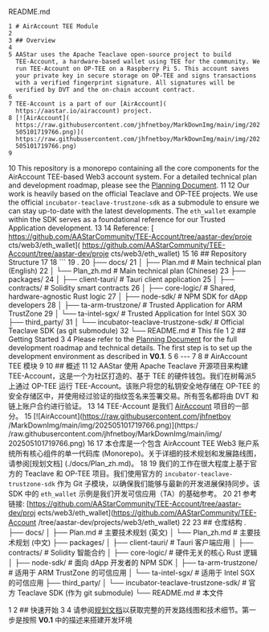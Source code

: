 
  README.md

    1 # AirAccount TEE Module
    2 
    3 ## Overview
    4 
    5 AAStar uses the Apache Teaclave open-source project to build
      TEE-Account, a hardware-based wallet using TEE for the community. We
      run TEE-Account on OP-TEE on a Raspberry Pi 5. This account saves
      your private key in secure storage on OP-TEE and signs transactions
      with a verified fingerprint signature. All signatures will be
      verified by DVT and the on-chain account contract.
    6 
    7 TEE-Account is a part of our [AirAccount](
      https://aastar.io/airaccount) project.
    8 [![AirAccount](
      https://raw.githubusercontent.com/jhfnetboy/MarkDownImg/main/img/202
      505101719766.png)](
      https://raw.githubusercontent.com/jhfnetboy/MarkDownImg/main/img/202
      505101719766.png)
    9 
   10 This repository is a monorepo containing all the core components for
      the AirAccount TEE-based Web3 account system. For a detailed
      technical plan and development roadmap, please see the [Planning 
      Document](./docs/Plan.md).
   11 
   12 Our work is heavily based on the official Teaclave and OP-TEE
      projects. We use the official `incubator-teaclave-trustzone-sdk` as
      a submodule to ensure we can stay up-to-date with the latest
      developments. The `eth_wallet` example within the SDK serves as a
      foundational reference for our Trusted Application development.
   13 
   14 Reference: [
      https://github.com/AAStarCommunity/TEE-Account/tree/aastar-dev/proje
      cts/web3/eth_wallet](
      https://github.com/AAStarCommunity/TEE-Account/tree/aastar-dev/proje
      cts/web3/eth_wallet)
   15 
   16 ## Repository Structure
   17 
   18 ```
   19 .
   20 ├── docs/
   21 │   ├── Plan.md          # Main technical plan (English)
   22 │   └── Plan_zh.md       # Main technical plan (Chinese)
   23 ├── packages/
   24 │   ├── client-tauri/      # Tauri client application
   25 │   ├── contracts/         # Solidity smart contracts
   26 │   ├── core-logic/        # Shared, hardware-agnostic Rust logic
   27 │   ├── node-sdk/          # NPM SDK for dApp developers
   28 │   ├── ta-arm-trustzone/  # Trusted Application for ARM TrustZone
   29 │   └── ta-intel-sgx/      # Trusted Application for Intel SGX
   30 ├── third_party/
   31 │   └── incubator-teaclave-trustzone-sdk/ # Official Teaclave SDK
      (as git submodule)
   32 └── README.md            # This file
    1 
    2 ## Getting Started
    3 
    4 Please refer to the [Planning Document](./docs/Plan.md) for the full
      development roadmap and technical details. The first step is to set
      up the development environment as described in **V0.1**.
    5 
    6 ---
    7 
    8 # AirAccount TEE 模块
    9 
   10 ## 概述
   11 
   12 AAStar 使用 Apache Teaclave 开源项目来构建 
      TEE-Account，这是一个为社区打造的、基于 TEE 
      的硬件钱包。我们在树莓派5上通过 OP-TEE 运行 
      TEE-Account。该账户将您的私钥安全地存储在 OP-TEE 
      的安全存储区中，并使用经过验证的指纹签名来签署交易。所有签名都将由 
      DVT 和链上账户合约进行验证。
   13 
   14 TEE-Account 是我们 [AirAccount](https://aastar.io/airaccount) 
      项目的一部分。
   15 [![AirAccount](https://raw.githubusercontent.com/jhfnetboy
      /MarkDownImg/main/img/202505101719766.png)](https:/
      /raw.githubusercontent.com/jhfnetboy/MarkDownImg/main/img/
      202505101719766.png)
   16 
   17 本仓库是一个包含 AirAccount TEE Web3
      账户系统所有核心组件的单一代码库
      (Monorepo)。关于详细的技术规划和发展路线图，请参阅[规划文档]
      (./docs/Plan_zh.md)。
   18 
   19 我们的工作在很大程度上基于官方的 Teaclave 和 OP-TEE
      项目。我们使用官方的 `incubator-teaclave-trustzone-sdk` 作为 Git
      子模块，以确保我们能够与最新的开发进展保持同步。该 SDK 中的
      `eth_wallet` 示例是我们开发可信应用（TA）的基础参考。
   20 
   21 参考链接:
      [https://github.com/AAStarCommunity/TEE-Account/tree/aastar-dev/proj
      ects/web3/eth_wallet](https://github.com/AAStarCommunity/TEE-Account
      /tree/aastar-dev/projects/web3/eth_wallet)
   22 
   23 ## 仓库结构
  .
  ├── docs/
  │   ├── Plan.md          # 主要技术规划 (英文)
  │   └── Plan_zh.md       # 主要技术规划 (中文)
  ├── packages/
  │   ├── client-tauri/      # Tauri 客户端应用
  │   ├── contracts/         # Solidity 智能合约
  │   ├── core-logic/        # 硬件无关的核心 Rust 逻辑
  │   ├── node-sdk/          # 面向 dApp 开发者的 NPM SDK
  │   ├── ta-arm-trustzone/  # 适用于 ARM TrustZone 的可信应用
  │   └── ta-intel-sgx/      # 适用于 Intel SGX 的可信应用
  ├── third_party/
  │   └── incubator-teaclave-trustzone-sdk/ # 官方 Teaclave SDK (作为 git
  submodule)
  └── README.md            # 本文件

   1 
   2 ## 快速开始
   3 
   4 请参阅[规划文档](./docs/Plan_zh.md
     )以获取完整的开发路线图和技术细节。第一步是按照 **V0.1**
     中的描述来搭建开发环境
